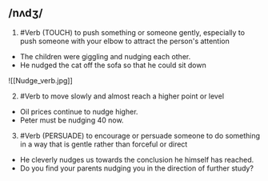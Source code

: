 ## /nʌdʒ/
1. #Verb
(TOUCH)
to push something or someone gently, especially to push someone with your elbow to attract the person's attention

- The children were giggling and nudging each other. 
- He nudged the cat off the sofa so that he could sit down

![[Nudge_verb.jpg]]

2. #Verb
to move slowly and almost reach a higher point or level

- Oil prices continue to nudge higher.
- Peter must be nudging 40 now.

3. #Verb
(PERSUADE)
to encourage or persuade someone to do something in a way that is gentle rather than forceful or direct

- He cleverly nudges us towards the conclusion he himself has reached.
- Do you find your parents nudging you in the direction of further study?